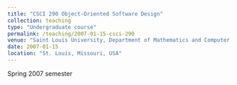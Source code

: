 ```yaml
---
title: "CSCI 290 Object-Oriented Software Design"
collection: teaching
type: "Undergraduate course"
permalink: /teaching/2007-01-15-csci-290
venue: "Saint Louis University, Department of Mathematics and Computer Science"
date: 2007-01-15
location: "St. Louis, Missouri, USA"
---
```


Spring 2007 semester
